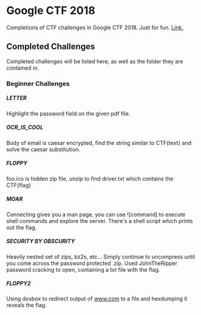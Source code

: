 # Google CTF 2018
Completions of CTF challenges in Google CTF 2018. Just for fun. [Link.](https://capturetheflag.withgoogle.com)
## Completed Challenges
Completed challenges will be listed here, as well as the folder they are contained in.
### Beginner Challenges
##### LETTER
Highlight the password field on the given pdf file.
##### OCR_IS_COOL
Body of email is caesar encrypted, find the string similar to CTF{text} and solve the caesar substitution.
##### FLOPPY
foo.ico is hidden zip file, unzip to find driver.txt which contains the CTF{flag}
##### MOAR
Connecting gives you a man page, you can use ![command] to execute shell commands and explore the server. There's a shell script which prints out the flag.
##### SECURITY BY OBSCURITY
Heavily nested set of zips, bz2s, etc... Simply continue to uncompress until you come across the password protected .zip. Used JohnTheRipper password cracking to open, containing a txt file with the flag.
##### FLOPPY2
Using dosbox to redirect output of www.com to a file and hexdumping it reveals the flag.
